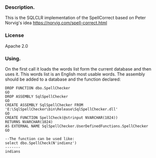 ### Description.

This is the SQLCLR implementation of the SpellCorrect based on Peter Norvig's idea
https://norvig.com/spell-correct.html 

### License
Apache 2.0

### Using.

On the first call it loads the words list form the current database and then uses it. 
This words list is an English most usable words.
The assembly should be added to a database and the function declared: 
```
DROP FUNCTION dbo.SpellChecker 
GO 
DROP ASSEMBLY SqlSpellChecker 
GO 
CREATE ASSEMBLY SqlSpellChecker FROM 'E:\SqlSpellChecker\bin\Release\SqlSpellChecker.dll' 
GO 
CREATE FUNCTION SpellCheck(@strinput NVARCHAR(1024)) 
RETURNS NVARCHAR(1024) 
AS EXTERNAL NAME SqlSpellChecker.UserDefinedFunctions.SpellChecker 
GO 

--The function can be used like: 
select dbo.SpellCheck(N'indienz')
-------
indians
```

